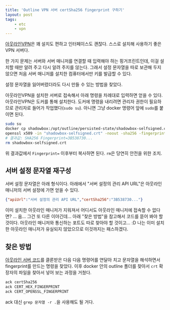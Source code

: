 ```yaml
---
title: 'Outline VPN 서버 certSha256 fingerprint 구하기'
layout: post
tags: 
	- etc
	- vpn
---
```


[아웃라인VPN](https://getoutline.org/)은 꽤 설치도 편하고 인터페이스도 괜찮다. 스스로 설치해 사용하기 좋은 VPN 서버다.

한 가지 문제는 서버와 서버 매니저를 연결할 때 입력해야 하는 핑거프린트인데, 이걸 설치할 때만 알려 주고 다시 알려 주지를 않는다. 그래서 설정 문자열을 따로 보관해 두지 않으면 처음 서버 매니저를 설치한 컴퓨터에서만 키를 발급할 수 있다.

설정 문자열을 잃어버렸더라도 다시 만들 수 있는 방법을 찾았다.

아웃라인VPN을 설치한 서버로 접속해서 아래 명령을 차례대로 입력하면 얻을 수 있다. 아웃라인VPN은 도커를 통해 설치한다. 도커에 명령을 내리려면 관리자 권한이 필요하므로 관리자로 들어가 작업했다(`sudo su`). 아니면 그냥 docker 명령어 앞에 `sudo`를 붙이면 된다.

~~~ bash
sudo su
docker cp shadowbox:/opt/outline/persisted-state/shadowbox-selfsigned.crt .
openssl x509 -in "shadowbox-selfsigned.crt" -noout -sha256 -fingerprint | tr --delete :
# 결과값: SHA256 Fingerprint=3B538730...
rm shadowbox-selfsigned.crt
~~~

위 결과값에서 `Fingerprint=` 이후부터 복사하면 된다. `rm`은 당연히 안전을 위한 조치.

## 서버 설정 문자열 재구성

서버 설정 문자열은 아래 형식이다. 아래에서 "서버 설정의 관리 API URL"은 아웃라인 매니저의 서버 설정에 가면 얻을 수 있다.

~~~ json
{"apiUrl":"서버 설정의 관리 API URL","certSha256":"3B538730..."}
~~~

이미 설치한 아웃라인 매니저가 지워져서 어디서도 아웃라인 매니저에 접속할 수 없다면? ... 음... 그건 또 다른 이야긴데... 아래 "찾은 방법"을 참고해서 코드를 뜯어 봐야 할 것이다. 아웃라인 매니저와 통신하는 포트도 따로 찾아야 할 것이고... :D 나는 이미 설치한 아웃라인 매니저가 유실되지 않았으므로 이것까지는 패스하겠다.

## 찾은 방법

[아웃라인 서버 코드](https://github.com/Jigsaw-Code/outline-server)를 클론받은 다음 다음 명령어를 연달아 치고 문자열을 해석하면서 fingerprint를 만드는 명령을 찾았다. 이후 docker 안의 outline 폴더를 찾아서 `crt` 확장자의 파일을 찾아서 넣어 보는 과정을 거쳤다.

~~~ bash
ack certSha256
ack CERT_HEX_FINGERPRINT
ack CERT_OPENSSL_FINGERPRINT
~~~

ack 대신 `grep 문자열 -r .`을 사용해도 될 거다.